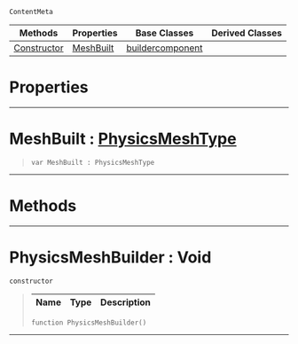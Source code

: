  `ContentMeta`

|Methods|Properties|Base Classes|Derived Classes|
|---|---|---|---|
|[ Constructor](https://github.com/zeroengineteam/ZeroDocs/code_reference/class_reference/physicsmeshbuilder.markdown#physicsmeshbuilder-void)|[ MeshBuilt](https://github.com/zeroengineteam/ZeroDocs/code_reference/class_reference/physicsmeshbuilder.markdown#meshbuilt-zero-engine-do)|[buildercomponent](https://github.com/zeroengineteam/ZeroDocs/code_reference/class_reference/buildercomponent.markdown)| |


 #  Properties


---  
 #  MeshBuilt : [PhysicsMeshType](https://github.com/zeroengineteam/ZeroDocs/code_reference/enum_reference.markdown#physicsmeshtype)

> 
> ``` lang=cpp, name=Zilch
> var MeshBuilt : PhysicsMeshType


---  
 #  Methods


---  
 #  PhysicsMeshBuilder : Void

 `constructor`

> 
> |Name|Type|Description|
> |---|---|---|
> ``` lang=cpp, name=Zilch
> function PhysicsMeshBuilder()
> ``` 


---  
 

 